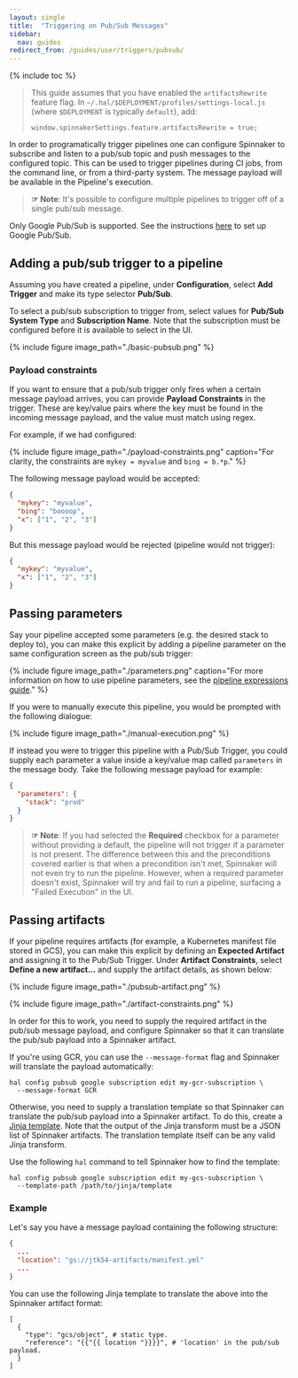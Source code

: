 ```yaml
---
layout: single
title:  "Triggering on Pub/Sub Messages"
sidebar:
  nav: guides
redirect_from: /guides/user/triggers/pubsub/
---
```


{% include toc %}

> This guide assumes that you have enabled the `artifactsRewrite` feature flag. In
> `~/.hal/$DEPLOYMENT/profiles/settings-local.js` (where `$DEPLOYMENT` is typically
> `default`), add:
>
> `window.spinnakerSettings.feature.artifactsRewrite = true;`

In order to programatically trigger pipelines one can configure Spinnaker to
subscribe and listen to a pub/sub topic and push messages to the configured
topic. This can be used to trigger pipelines during CI jobs, from the command line,
or from a third-party system. The message payload will be available in the
Pipeline's execution.

> __☞ Note__:  It's possible to configure multiple pipelines to trigger off of
> a single pub/sub message.

Only Google Pub/Sub is supported. See the instructions
[here](/setup/triggers/google/) to set up Google Pub/Sub.

## Adding a pub/sub trigger to a pipeline

Assuming you have created a pipeline, under __Configuration__, select __Add
Trigger__ and make its type selector __Pub/Sub__.

To select a pub/sub subscription to trigger from, select values for
__Pub/Sub System Type__ and __Subscription Name__. Note that the subscription
must be configured before it is available to select in the UI.

{%
  include
  figure
  image_path="./basic-pubsub.png"
%}

### Payload constraints

If you want to ensure that a pub/sub trigger only fires when a certain message payload
arrives, you can provide __Payload Constraints__ in the trigger. These are
key/value pairs where the key must be found in the incoming message payload, and the
value must match using regex.

For example, if we had configured:

{%
  include
  figure
  image_path="./payload-constraints.png"
  caption="For clarity, the constraints are `mykey = myvalue` and `bing = b.*p`."
%}

The following message payload would be accepted:

```json
{
  "mykey": "myvalue",
  "bing": "boooop",
  "x": ["1", "2", "3"]
}
```

But this message payload would be rejected (pipeline would not trigger):

```json
{
  "mykey": "myvalue",
  "x": ["1", "2", "3"]
}
```

## Passing parameters

Say your pipeline accepted some parameters (e.g. the desired stack to deploy
to), you can make this explicit by adding a pipeline parameter on the same
configuration screen as the pub/sub trigger:

{%
  include
  figure
  image_path="./parameters.png"
  caption="For more information on how to use pipeline parameters, see the
  [pipeline expressions guide](/guides/user/pipeline-expressions)."
%}

If you were to manually execute this pipeline, you would be prompted with the
following dialogue:

{%
  include
  figure
  image_path="./manual-execution.png"
%}

If instead you were to trigger this pipeline with a Pub/Sub Trigger, you could supply
each parameter a value inside a key/value map called `parameters` in the message body. Take the
following message payload for example:

```json
{
  "parameters": {
    "stack": "prod"
  }
}
```

> __☞ Note__: If you had selected the __Required__ checkbox for a parameter
> without providing a default, the pipeline will not trigger if a parameter is
> not present. The difference between this and the preconditions covered
> earlier is that when a precondition isn't met, Spinnaker will not even try to
> run the pipeline. However, when a required parameter doesn't exist, Spinnaker
> will try and fail to run a pipeline, surfacing a "Failed Execution" in the
> UI.

## Passing artifacts

If your pipeline requires artifacts (for example, a Kubernetes manifest file
stored in GCS), you can make this explicit by defining an __Expected Artifact__
and assigning it to the Pub/Sub Trigger. Under **Artifact Constraints**, select
**Define a new artifact...** and supply the artifact details, as shown below:

{%
  include
  figure
  image_path="./pubsub-artifact.png"
%}

{%
  include
  figure
  image_path="./artifact-constraints.png"
%}

In order for this to work, you need to supply the required artifact in the
pub/sub message payload, and configure Spinnaker so that it can translate the
pub/sub payload into a Spinnaker artifact.

If you're using GCR, you can use the `--message-format` flag and Spinnaker will
translate the payload automatically:

```
hal config pubsub google subscription edit my-gcr-subscription \
  --message-format GCR
```

Otherwise, you need to supply a translation template so that Spinnaker can
translate the pub/sub payload into a Spinnaker artifact. To do this, create a
[Jinja template](http://jinja.pocoo.org/docs/2.10/templates). Note that the
output of the Jinja transform must be a JSON list of Spinnaker artifacts. The
translation template itself can be any valid Jinja transform.

Use the following `hal` command to tell Spinnaker how to find the template:

```
hal config pubsub google subscription edit my-gcs-subscription \
  --template-path /path/to/jinja/template
```

### Example
Let's say you have a message payload containing the following structure:

```json
{
  ...
  "location": "gs://jtk54-artifacts/manifest.yml"
  ...
}
```

You can use the following Jinja template to translate the above into the
Spinnaker artifact format:

```
[
  {
    "type": "gcs/object", # static type.
    "reference": "{{"{{ location "}}}}", # 'location' in the pub/sub payload.
  }
]
```
